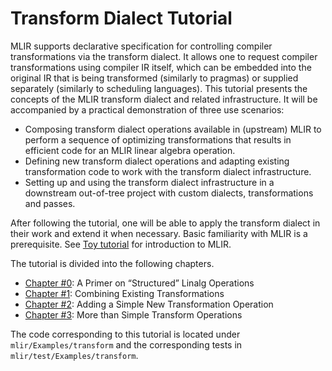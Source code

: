 # Transform Dialect Tutorial

MLIR supports declarative specification for controlling compiler transformations
via the transform dialect. It allows one to request compiler transformations
using compiler IR itself, which can be embedded into the original IR that is
being transformed (similarly to pragmas) or supplied separately (similarly to
scheduling languages). This tutorial presents the concepts of the MLIR transform
dialect and related infrastructure. It will be accompanied by a practical
demonstration of three use scenarios:

- Composing transform dialect operations available in (upstream) MLIR to perform
  a sequence of optimizing transformations that results in efficient code for an
  MLIR linear algebra operation.
- Defining new transform dialect operations and adapting existing transformation
  code to work with the transform dialect infrastructure.
- Setting up and using the transform dialect infrastructure in a downstream
  out-of-tree project with custom dialects, transformations and passes.

After following the tutorial, one will be able to apply the transform dialect in
their work and extend it when necessary. Basic familiarity with MLIR is a
prerequisite. See [Toy tutorial](../Toy) for introduction to MLIR.

The tutorial is divided into the following chapters.

-  [Chapter #0](Ch0.md): A Primer on “Structured” Linalg Operations
-  [Chapter #1](Ch1.md): Combining Existing Transformations
-  [Chapter #2](Ch2.md): Adding a Simple New Transformation Operation
-  [Chapter #3](Ch3.md): More than Simple Transform Operations

The code corresponding to this tutorial is located under
`mlir/Examples/transform` and the corresponding tests in
`mlir/test/Examples/transform`.
